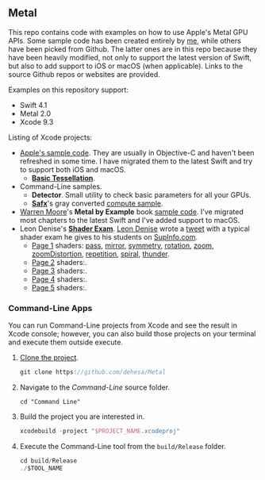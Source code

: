 Metal
-----

This repo contains code with examples on how to use Apple's Metal GPU APIs. Some sample code has been created entirely by [me](https://github.com/dehesa), while others have been picked from Github. The latter ones are in this repo because they have been heavily modified, not only to support the latest version of Swift, but also to add support to iOS or macOS (when applicable). Links to the source Github repos or websites are provided.

Examples on this repository support:
- Swift 4.1
- Metal 2.0
- Xcode 9.3

Listing of Xcode projects:
- [Apple's sample code](https://developer.apple.com/metal).
   They are usually in Objective-C and haven't been refreshed in some time. I have migrated them to the latest Swift and try to support both iOS and macOS.
   - [**Basic Tessellation**](https://developer.apple.com/library/content/samplecode/MetalBasicTessellation/Introduction/Intro.html).
- Command-Line samples.
   - **Detector**. Small utility to check basic parameters for all your GPUs.
   - [**Safx**](https://github.com/safx)'s gray converted [compute sample](https://github.com/safx/Metal-CommandLine-Sample-Swift).
- [Warren Moore](https://warrenmoore.net)'s **Metal by Example** book [sample code](https://github.com/metal-by-example/sample-code).
   I've migrated most chapters to the latest Swift and I've added support to macOS.
- Leon Denise's [**Shader Exam**](https://github.com/leon196/SIGExam).
  [Leon Denise](https://twitter.com/leondenise) wrote a [tweet](https://twitter.com/leondenise/status/953716696161882114) with a typical shader exam he gives to his students on [SupInfo.com](https://rubika-edu.com).
  - [Page 1](Shader%20Exam/Sources/Common/Assets/Exam/Page1.png) shaders:
    [pass](Shader%20Exam/Sources/Common/Pages/ShadersPage1.metal#L7),
    [mirror](Shader%20Exam/Sources/Common/Pages/ShadersPage1.metal#L17), 
    [symmetry](Shader%20Exam/Sources/Common/Pages/ShadersPage1.metal#L24),
    [rotation](Shader%20Exam/Sources/Common/Pages/ShadersPage1.metal#L32),
    [zoom](Shader%20Exam/Sources/Common/Pages/ShadersPage1.metal#L50),
    [zoomDistortion](Shader%20Exam/Sources/Common/Pages/ShadersPage1.metal#L59),
    [repetition](Shader%20Exam/Sources/Common/Pages/ShadersPage1.metal#L70), 
    [spiral](Shader%20Exam/Sources/Common/Pages/ShadersPage1.metal#L77), 
    [thunder](Shader%20Exam/Sources/Common/Pages/ShadersPage1.metal#L91).
  - [Page 2](Shader%20Exam/Sources/Common/Assets/Exam/Page2.png) shaders:.
  - [Page 3](Shader%20Exam/Sources/Common/Assets/Exam/Page3.png) shaders:.
  - [Page 4](Shader%20Exam/Sources/Common/Assets/Exam/Page4.png) shaders:.
  - [Page 5](Shader%20Exam/Sources/Common/Assets/Exam/Page5.png) shaders:.

### Command-Line Apps

You can run Command-Line projects from Xcode and see the result in Xcode console; however, you can also build those projects on your terminal and execute them outside execute.

1. [Clone the project](xcode://clone?repo=https://github.com/dehesa/Metal).
    ```swift
   git clone https://github.com/dehesa/Metal
   ```

2. Navigate to the _Command-Line_ source folder.
    ```
    cd "Command Line"
    ```

3. Build the project you are interested in.
   ```swift
   xcodebuild -project "$PROJECT_NAME.xcodeproj"
   ```

3. Execute the Command-Line tool from the `build/Release` folder.
    ```swift
   cd build/Release
   ./$TOOL_NAME
   ```
